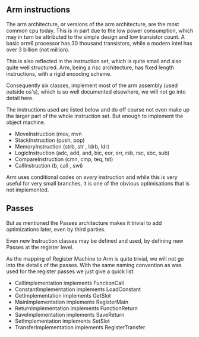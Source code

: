 ## Arm instructions

The arm architecture, or versions of the arm architecture, are the most common cpu today. This is in part due to the low power consumption, which may in turn be attributed to the simple design and low transistor count. A basic arm6 processor has 30 thousand transistors, while a modern intel has over 3 billion (not million).

This is also reflected in the instruction set, which is quite small and also quite well structured. Arm, being a risc architecture, has fixed length instructions, with a rigid encoding scheme.

Consequently six classes, implement most of the arm assembly (used outside os's), which is so well documented elsewhere, we will not go into detail here.

The instructions used are listed below and do off course not even make up the larger part of the whole instruction set. But enough to implement the object machine.

- MoveInstruction (mov, mvn
- StackInstruction (push, pop)
- MemoryInstruction (strb, str , ldrb, ldr)
- LogicInstruction (adc, add, and, bic, eor, orr, rsb, rsc, sbc, sub)
- CompareInstruction (cmn, cmp, teq, tst)
- CallInstruction (b, call , swi)

Arm uses conditional codes on *every* instruction and while this is very useful for very small branches, it is one of the obvious optimisations that is not implemented.

## Passes

But as mentioned the Passes architecture makes it trivial to add optimizations later, even by third parties.

Even new Instruction classes may be defined and used, by defining new Passes at the register level.

As the mapping of Register Machine to Arm is quite trivial, we will not go into the details of the passes. With the same naming convention as was used for the register passes we just give a quick list:

- CallImplementation implements FunctionCall
- ConstantImplementation implements LoadConstant
- GetImplementation implements GetSlot
- MainImplementation implements RegisterMain
- ReturnImplementation implements FunctionReturn
- SaveImplementation implements SaveReturn
- SetImplementation implements SetSlot
- TransferImplementation implements RegisterTransfer


